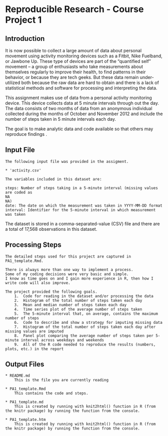 # Reproducible Research - Course Project 1

## Introduction

It is now possible to collect a large amount of data about personal movement using activity monitoring devices such as a Fitbit, Nike Fuelband, or Jawbone Up. These type of devices are part of the “quantified self” movement – a group of enthusiasts who take measurements about themselves regularly to improve their health, to find patterns in their behavior, or because they are tech geeks. But these data remain under-utilized both because the raw data are hard to obtain and there is a lack of statistical methods and software for processing and interpreting the data.

This assignment makes use of data from a personal activity monitoring device. This device collects data at 5 minute intervals through out the day. The data consists of two months of data from an anonymous individual collected during the months of October and November 2012 and include the number of steps taken in 5 minute intervals each day.

	
The goal is to make analytic data and code available so that others may reproduce findings .

## Input File
	The following input file was provided in the assigment.

	* 'activity.csv'
    
    The variables included in this dataset are:

    steps: Number of steps taking in a 5-minute interval (missing values are coded as 
    NA
    NA)
    date: The date on which the measurement was taken in YYYY-MM-DD format
    interval: Identifier for the 5-minute interval in which measurement was taken
The dataset is stored in a comma-separated-value (CSV) file and there are a total of 17,568 observations in this dataset.


## Processing Steps
	The detailed steps used for this project are captured in PA1_template.Rmd. 
	
	There is always more than one way to implement a process.  
	Some of my coding decisions were very basic and simple. 
	I know as time goes on and I gain more experience in R, then how I write code will also improve.
	
	The project provided the following goals.
		1.	Code for reading in the dataset and/or processing the data
		2.	Histogram of the total number of steps taken each day
		3.	Mean and median number of steps taken each day
		4.	Time series plot of the average number of steps taken
		5.	The 5-minute interval that, on average, contains the maximum number of steps
		6.	Code to describe and show a strategy for imputing missing data
		7.	Histogram of the total number of steps taken each day after missing values are imputed
		8.	Panel plot comparing the average number of steps taken per 5-minute interval across weekdays and weekends
		9.	All of the R code needed to reproduce the results (numbers, plots, etc.) in the report

				
## Output Files

	* README.md
		This is the file you are currently reading

	* PA1_template.Rmd
		This contains the code and steps.

	* PA1_template.md
		This is created by running with knit2html() function in R (from the knitr package) by running the function from the console.

	* PA1_template.htm
		This is created by running with knit2html() function in R (from the knitr package) by running the function from the console.
		
